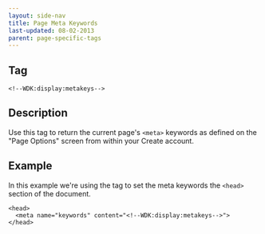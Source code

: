 ```yaml
---
layout: side-nav
title: Page Meta Keywords
last-updated: 08-02-2013
parent: page-specific-tags
---
```


## Tag

`<!--WDK:display:metakeys-->`

## Description

Use this tag to return the current page's `<meta>` keywords as defined on the "Page Options" screen from within your Create account.

## Example

In this example we're using the tag to set the meta keywords the `<head>` section of the document.

~~~
<head>
  <meta name="keywords" content="<!--WDK:display:metakeys-->">
</head>
~~~